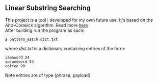 ## Linear Substring Searching
This project is a tool I developed for my own future use. It's based on the Aho-Corasick algorithm. Read more
<a href ="https://pdfs.semanticscholar.org/3547/ac839d02f6efe3f6f76a8289738a22528442.pdf">here</a>  
After building run the program as such:
```
$ pattern_match dict.txt
```
where *dict.txt* is a dictionary containing entries of the form:
```
iamaword 24
secondword 53
coffee 99
```
Note entries are of type {phrase, payload}
## 
